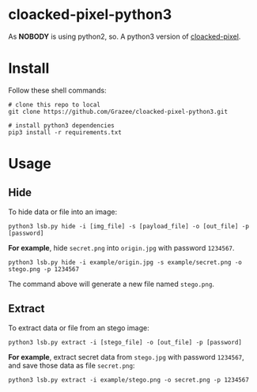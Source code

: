 # cloacked-pixel-python3
As **NOBODY** is using python2, so. A python3 version of [cloacked-pixel](https://github.com/livz/cloacked-pixel.git).

# Install
Follow these shell commands:

```shell
# clone this repo to local
git clone https://github.com/Grazee/cloacked-pixel-python3.git

# install python3 dependencies
pip3 install -r requirements.txt
```

# Usage
## Hide
To hide data or file into an image:

```shell
python3 lsb.py hide -i [img_file] -s [payload_file] -o [out_file] -p [password]
```

**For example**, hide `secret.png` into `origin.jpg` with password `1234567`.

```shell
python3 lsb.py hide -i example/origin.jpg -s example/secret.png -o stego.png -p 1234567
```

The command above will generate a new file named `stego.png`.

## Extract
To extract data or file from an stego image:

```shell
python3 lsb.py extract -i [stego_file] -o [out_file] -p [password]
```

**For example**, extract secret data from `stego.jpg` with password `1234567`, and save those data as file `secret.png`:

```shell
python3 lsb.py extract -i example/stego.png -o secret.png -p 1234567
```

